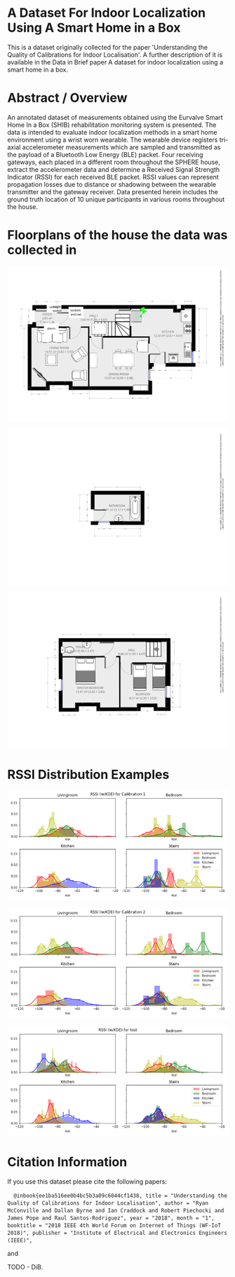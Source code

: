 # A Dataset For Indoor Localization Using A Smart Home in a Box
This is a dataset originally collected for the paper 'Understanding the Quality of Calibrations for Indoor Localisation'.
A further description of it is available in the Data in Brief paper A dataset for indoor localization using a smart home in a box. 

# Abstract / Overview
An annotated dataset of measurements obtained using the Eurvalve Smart Home In a Box (SHIB) rehabilitation monitoring system is presented. The data is intended to evaluate indoor localization methods in a smart home environment using a wrist worn wearable. The wearable device registers tri-axial accelerometer measurements which are sampled and transmitted as the payload of a Bluetooth Low Energy (BLE) packet. Four receiving gateways, each placed in a different room throughout the SPHERE house, extract the accelerometer data and determine a Received Signal Strength Indicator (RSSI) for each received BLE packet. RSSI values can represent propagation losses due to distance or shadowing between the wearable transmitter and the gateway receiver. Data presented herein includes the ground truth location of 10 unique participants in various rooms throughout the house. 

# Floorplans of the house the data was collected in

![Ground Floor](floor-plans/gfloor.png "Ground Floor")

![1st Floor](floor-plans/1stfloor.png "1st Floor")

![2nd Floor](floor-plans/2ndfloor.png "2nd Floor")

# RSSI Distribution Examples
![Calibration 1](charts/calibration1rssi.png "Calibration 1")

![Calibration 2](charts/calibration2rssi.png "Calibration 2")

![Test Calibration](charts/testrssi.png "Test Calibration")

# Citation Information
If you use this dataset please cite the following papers:

`  @inbook{ee1ba516ee0b4bc5b3a09c6044cf1438,
  title = "Understanding the Quality of Calibrations for Indoor Localisation",
  author = "Ryan McConville and Dallan Byrne and Ian Craddock and Robert Piechocki and James Pope and Raul Santos-Rodriguez",
  year = "2018",
  month = "1",
  booktitle = "2018 IEEE 4th World Forum on Internet of Things (WF-IoT 2018)",
  publisher = "Institute of Electrical and Electronics Engineers (IEEE)",`

and

TODO - DiB.

